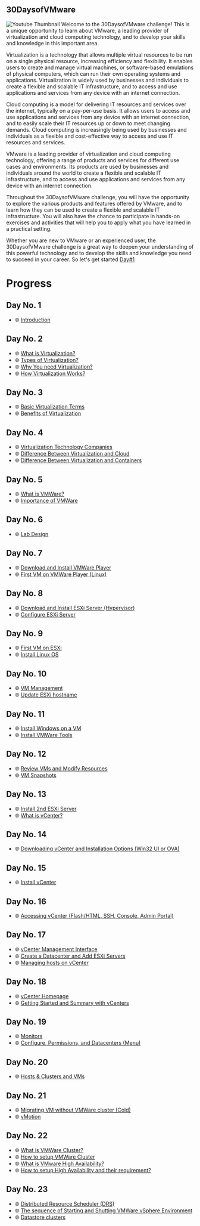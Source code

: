 ## 30DaysofVMware
![Youtube Thumbnail](https://user-images.githubusercontent.com/25264755/210189408-d98ff5c7-345a-4438-a87c-646b6df08072.jpg)
Welcome to the 30DaysofVMware challenge! This is a unique opportunity to learn about VMware, a leading provider of virtualization and cloud computing technology, and to develop your skills and knowledge in this important area.

Virtualization is a technology that allows multiple virtual resources to be run on a single physical resource, increasing efficiency and flexibility. It enables users to create and manage virtual machines, or software-based emulations of physical computers, which can run their own operating systems and applications. Virtualization is widely used by businesses and individuals to create a flexible and scalable IT infrastructure, and to access and use applications and services from any device with an internet connection.

Cloud computing is a model for delivering IT resources and services over the internet, typically on a pay-per-use basis. It allows users to access and use applications and services from any device with an internet connection, and to easily scale their IT resources up or down to meet changing demands. Cloud computing is increasingly being used by businesses and individuals as a flexible and cost-effective way to access and use IT resources and services.

VMware is a leading provider of virtualization and cloud computing technology, offering a range of products and services for different use cases and environments. Its products are used by businesses and individuals around the world to create a flexible and scalable IT infrastructure, and to access and use applications and services from any device with an internet connection.

Throughout the 30DaysofVMware challenge, you will have the opportunity to explore the various products and features offered by VMware, and to learn how they can be used to create a flexible and scalable IT infrastructure. You will also have the chance to participate in hands-on exercises and activities that will help you to apply what you have learned in a practical setting.

Whether you are new to VMware or an experienced user, the 30DaysofVMware challenge is a great way to deepen your understanding of this powerful technology and to develop the skills and knowledge you need to succeed in your career. So let's get started [Day#1](https://github.com/BxtGeek/30daysofVMware/blob/main/Days/Day@01.md)

# Progress

## **Day No. 1**
- 🌐 [Introduction](Days/Day@01.md)

## **Day No. 2**
- 🌐 [What is Virtualization?](Days/Day@02.md)
- 🌐 [Types of Virtualization?](Days/Day@02.md)
- 🌐 [Why You need Virtualization?](Days/Day@02.md)
- 🌐 [How Virtualization Works?](Days/Day@02.md)

## **Day No. 3**
- 🌐 [Basic Virtualization Terms](Days/Day@03.md)
- 🌐 [Benefits of Virtualization](Days/Day@03.md)

## **Day No. 4**
- 🌐 [Virtualization Technology Companies](Days/Day@04.md)
- 🌐 [Difference Between Virtualization and Cloud](Days/Day@04.md)
- 🌐 [Difference Between Virtualization and Containers](Days/Day@04.md)

## **Day No. 5**
- 🌐 [What is VMWare?](Days/Day@05.md)
- 🌐 [Importance of VMWare](Days/Day@05.md)

## **Day No. 6**
- 🌐 [Lab Design](Days/Day@06.md)

## **Day No. 7**
- 🌐 [Download and Install VMWare Player](Days/Day@07.md)
- 🌐 [First VM on VMWare Player (Linux)](Days/Day@07.md)

## **Day No. 8**
- 🌐 [Download and Install ESXi Server (Hypervisor)](Days/Day@08.md)
- 🌐 [Configure ESXi Server](Days/Day@08.md)

## **Day No. 9**
- 🌐 [First VM on ESXi](Days/Day@09.md)
- 🌐 [Install Linux OS](Days/Day@09.md)

## **Day No. 10**
- 🌐 [VM Management](Days/Day@10.md)
- 🌐 [Update ESXi hostname](Days/Day@10.md)

## **Day No. 11**
- 🌐 [Install Windows on a VM](Days/Day@11.md)
- 🌐 [Install VMWare Tools](Days/Day@11.md)

## **Day No. 12**
- 🌐 [Review VMs and Modify Resources](Days/Day@12.md)
- 🌐 [VM Snapshots](Days/Day@12.md)

## **Day No. 13**
- 🌐 [Install 2nd ESXi Server](Days/Day@13.md)
- 🌐 [What is vCenter?](Days/Day@13.md)

## **Day No. 14**
- 🌐 [Downloading vCenter and Installation Options (Win32 UI or OVA)](Days/Day@14.md)

## **Day No. 15**
- 🌐 [Install vCenter](Days/Day@15.md)

## **Day No. 16**
- 🌐 [Accessing vCenter (Flash/HTML, SSH, Console, Admin Portal)](Days/Day@16.md)

## **Day No. 17**
- 🌐 [vCenter Management Interface](Days/Day@17.md)
- 🌐 [Create a Datacenter and Add ESXi Servers](Days/Day@17.md)
- 🌐 [Managing hosts on vCenter](Days/Day@17.md)

## **Day No. 18**
- 🌐 [vCenter Homepage](Days/Day@18.md)
- 🌐 [Getting Started and Summary with vCenters](Days/Day@18.md)

## **Day No. 19**
- 🌐 [Monitors](Days/Day@19.md)
- 🌐 [Configure, Permissions, and Datacenters (Menu)](Days/Day@19.md)

## **Day No. 20**
- 🌐 [Hosts & Clusters and VMs](Days/Day@20.md)

## **Day No. 21**
- 🌐 [Migrating VM without VMWare cluster (Cold)](Days/Day@21.md)
- 🌐 [vMotion](Days/Day@21.md)

## **Day No. 22**
- 🌐 [What is VMWare Cluster?](Days/Day@22.md)
- 🌐 [How to setup VMWare Cluster](Days/Day@22.md)
- 🌐 [What is VMware High Availability?](Days/Day@22.md)
- 🌐 [How to setup High Availability and their requirement?](Days/Day@22.md)

## **Day No. 23**
- 🌐 [Distributed Resource Scheduler (DRS)](Days/Day@23.md)
- 🌐 [The sequence of Starting and Shutting VMWare vSphere Environment](Days/Day@23.md)
- 🌐 [Datastore clusters](Days/Day@23.md)
